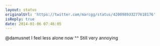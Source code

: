 ```yaml
---
layout: status
originalUrl: 'https://twitter.com/marcgg/status/420098933277618176'
isReply: true
date: 2014-01-06 07:46:05
---
```


@damusnet I feel less alone now ^^ Still very annoying
